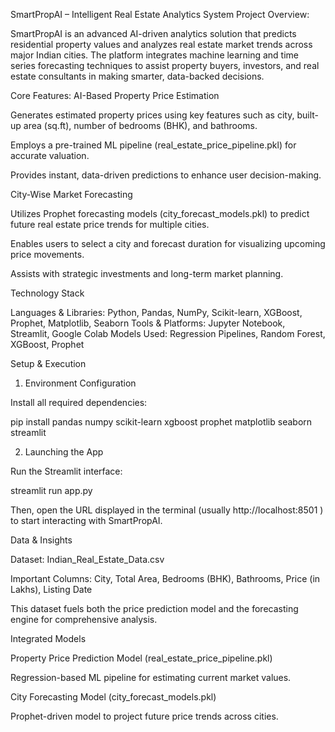 SmartPropAI – Intelligent Real Estate Analytics System
Project Overview:

SmartPropAI is an advanced AI-driven analytics solution that predicts residential property values and analyzes real estate market trends across major Indian cities. The platform integrates machine learning and time series forecasting techniques to assist property buyers, investors, and real estate consultants in making smarter, data-backed decisions.

Core Features:
AI-Based Property Price Estimation

Generates estimated property prices using key features such as city, built-up area (sq.ft), number of bedrooms (BHK), and bathrooms.

Employs a pre-trained ML pipeline (real_estate_price_pipeline.pkl) for accurate valuation.

Provides instant, data-driven predictions to enhance user decision-making.

City-Wise Market Forecasting

Utilizes Prophet forecasting models (city_forecast_models.pkl) to predict future real estate price trends for multiple cities.

Enables users to select a city and forecast duration for visualizing upcoming price movements.

Assists with strategic investments and long-term market planning.

Technology Stack

Languages & Libraries: Python, Pandas, NumPy, Scikit-learn, XGBoost, Prophet, Matplotlib, Seaborn
Tools & Platforms: Jupyter Notebook, Streamlit, Google Colab
Models Used: Regression Pipelines, Random Forest, XGBoost, Prophet

Setup & Execution
1. Environment Configuration

Install all required dependencies:

pip install pandas numpy scikit-learn xgboost prophet matplotlib seaborn streamlit

2. Launching the App

Run the Streamlit interface:

streamlit run app.py

Then, open the URL displayed in the terminal (usually http://localhost:8501
) to start interacting with SmartPropAI.

Data & Insights

Dataset: Indian_Real_Estate_Data.csv

Important Columns: City, Total Area, Bedrooms (BHK), Bathrooms, Price (in Lakhs), Listing Date

This dataset fuels both the price prediction model and the forecasting engine for comprehensive analysis.

Integrated Models

Property Price Prediction Model (real_estate_price_pipeline.pkl)

Regression-based ML pipeline for estimating current market values.

City Forecasting Model (city_forecast_models.pkl)

Prophet-driven model to project future price trends across cities.
